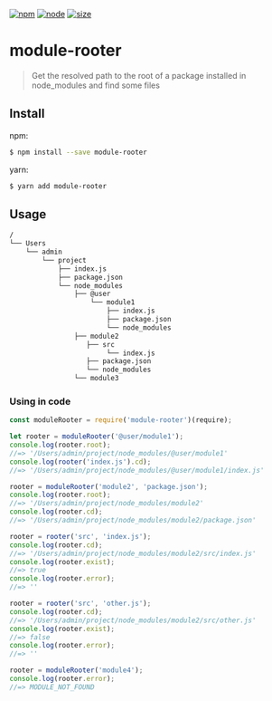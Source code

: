 [![npm][npm]][npm-url]
[![node][node]][node-url]
[![size][size]][size-url]

# module-rooter

> Get the resolved path to the root of a package installed in node_modules and find some files

## Install

npm:

```sh
$ npm install --save module-rooter
```

yarn:

```sh
$ yarn add module-rooter
```

## Usage

```sh
/
└── Users
    └── admin
        └── project
            ├── index.js
            ├── package.json
            └── node_modules
                ├── @user
                    └── module1
                        ├── index.js
                        ├── package.json
                        └── node_modules
                ├── module2
                   ├── src
                        └── index.js
                   ├── package.json
                   └── node_modules
                └── module3
```

### Using in code

```js
const moduleRooter = require('module-rooter')(require);

let rooter = moduleRooter('@user/module1');
console.log(rooter.root);
//=> '/Users/admin/project/node_modules/@user/module1'
console.log(rooter('index.js').cd);
//=> '/Users/admin/project/node_modules/@user/module1/index.js'

rooter = moduleRooter('module2', 'package.json');
console.log(rooter.root);
//=> '/Users/admin/project/node_modules/module2'
console.log(rooter.cd);
//=> '/Users/admin/project/node_modules/module2/package.json'

rooter = rooter('src', 'index.js');
console.log(rooter.cd);
//=> '/Users/admin/project/node_modules/module2/src/index.js'
console.log(rooter.exist);
//=> true
console.log(rooter.error);
//=> ''

rooter = rooter('src', 'other.js');
console.log(rooter.cd);
//=> '/Users/admin/project/node_modules/module2/src/other.js'
console.log(rooter.exist);
//=> false
console.log(rooter.error);
//=> ''

rooter = moduleRooter('module4');
console.log(rooter.error);
//=> MODULE_NOT_FOUND
```

[npm]: https://img.shields.io/npm/v/moduleRooter.svg
[npm-url]: https://npmjs.com/package/module-rooter
[node]: https://img.shields.io/node/v/moduleRooter.svg
[node-url]: https://nodejs.org
[size]: https://packagephobia.now.sh/badge?p=moduleRooter
[size-url]: https://packagephobia.now.sh/result?p=moduleRooter
